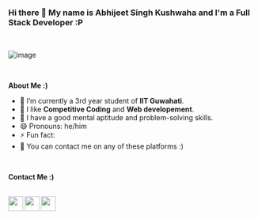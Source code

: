 ### Hi there 👋 My name is Abhijeet Singh Kushwaha and I'm a Full Stack Developer :P
<br />

![image](https://github.com/abhijeet7318/abhijeet7318/assets/86682965/a4496ea3-2078-4fa4-a3a9-6d20c9fb8916)




                                                                                                      
<br />

                                                                                                       
**About Me :)**

- 🔭 I’m currently a 3rd year student of **IIT Guwahati**. 
- 🌱 I like **Competitive Coding** and **Web developement**.
- 👯 I have a good mental aptitude and problem-solving skills.
- 😄 Pronouns: he/him
- ⚡ Fun fact: 
- 💬 You can contact me on any of these platforms :)

<br />

**Contact Me :)**

<br />
<a href="https://www.linkedin.com/in/abhijeet-kushwaha-36565a209/">
  <img align="left"  width="30px" src="https://cdn.jsdelivr.net/npm/simple-icons@v3/icons/linkedin.svg" />
</a>

<a href="https://www.facebook.com/abhijeet.kushwaha.9081">
  <img align="left" width="30px" src="https://cdn.jsdelivr.net/npm/simple-icons@v3/icons/facebook.svg" />
</a>
<a href="mailto:abhijeetkushwaha208001@gmail.com? subject="">
  <img align="left" width="30px" src="https://cdn.jsdelivr.net/npm/simple-icons@3.13.0/icons/gmail.svg" />
</a>

